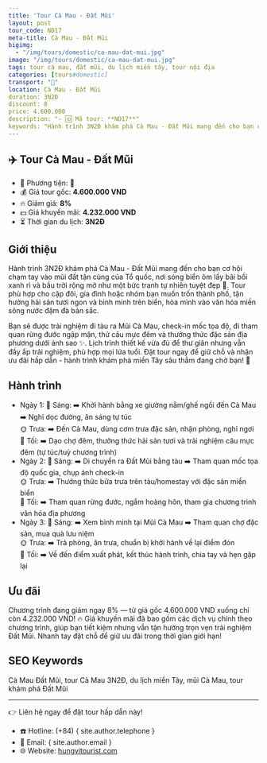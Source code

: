 ```yaml
---
title: 'Tour Cà Mau - Đất Mũi'
layout: post
tour_code: ND17
meta-title: Cà Mau - Đất Mũi
bigimg:
  - "/img/tours/domestic/ca-mau-dat-mui.jpg"
image: "/img/tours/domestic/ca-mau-dat-mui.jpg"
tags: tour cà mau, đất mũi, du lịch miền tây, tour nội địa
categories: [tours#domestic]
transport: "🚌"
location: Cà Mau - Đất Mũi
duration: 3N2Đ
discount: 8
price: 4.600.000
description: "- 🆔 Mã tour: **ND17**"
keywords: "Hành trình 3N2Đ khám phá Cà Mau - Đất Mũi mang đến cho bạn cơ hội chạm tay vào mũi đất tận cùng của Tổ quốc, nơi sóng biển ôm lấy bãi bồi xanh rì và bầu trời rộng mở như một bức tranh tự nhiên tuyệt đẹp 🌊. Tour phù hợp cho cặp đôi, gia đình hoặc nhóm bạn muốn trốn thành phố, tận hưởng hải sản tươi ngon và bình minh trên biển, hòa mình vào văn hóa miền sông nước đậm đà bản sắc.  "
---
```


## ✈️ Tour Cà Mau - Đất Mũi

- 🚗 Phương tiện: **🚌**
- 💰 Giá tour gốc: **4.600.000 VND**
- 🔥 Giảm giá: **8%**
- 💵 Giá khuyến mãi: **4.232.000 VND**
- ⏳ Thời gian du lịch: **3N2Đ**

## Giới thiệu
Hành trình 3N2Đ khám phá Cà Mau - Đất Mũi mang đến cho bạn cơ hội chạm tay vào mũi đất tận cùng của Tổ quốc, nơi sóng biển ôm lấy bãi bồi xanh rì và bầu trời rộng mở như một bức tranh tự nhiên tuyệt đẹp 🌊. Tour phù hợp cho cặp đôi, gia đình hoặc nhóm bạn muốn trốn thành phố, tận hưởng hải sản tươi ngon và bình minh trên biển, hòa mình vào văn hóa miền sông nước đậm đà bản sắc.  

Bạn sẽ được trải nghiệm đi tàu ra Mũi Cà Mau, check-in mốc tọa độ, đi tham quan rừng đước ngập mặn, thử câu mực đêm và thưởng thức đặc sản địa phương dưới ánh sao ✨. Lịch trình thiết kế vừa đủ để thư giãn nhưng vẫn đầy ắp trải nghiệm, phù hợp mọi lứa tuổi. Đặt tour ngay để giữ chỗ và nhận ưu đãi hấp dẫn - hành trình khám phá miền Tây sâu thẳm đang chờ bạn! 📲

## Hành trình
- Ngày 1:
  🌅 Sáng: ➡️ Khởi hành bằng xe giường nằm/ghế ngồi đến Cà Mau ➡️ Nghỉ dọc đường, ăn sáng tự túc  
  🌞 Trưa: ➡️ Đến Cà Mau, dùng cơm trưa đặc sản, nhận phòng, nghỉ ngơi  
  🌙 Tối: ➡️ Dạo chợ đêm, thưởng thức hải sản tươi và trải nghiệm câu mực đêm (tự túc/tuỳ chương trình)
- Ngày 2:
  🌅 Sáng: ➡️ Di chuyển ra Đất Mũi bằng tàu ➡️ Tham quan mốc tọa độ quốc gia, chụp ảnh check-in  
  🌞 Trưa: ➡️ Thưởng thức bữa trưa trên tàu/homestay với đặc sản miền biển  
  🌙 Tối: ➡️ Tham quan rừng đước, ngắm hoàng hôn, tham gia chương trình văn hóa địa phương
- Ngày 3:
  🌅 Sáng: ➡️ Xem bình minh tại Mũi Cà Mau ➡️ Tham quan chợ đặc sản, mua quà lưu niệm  
  🌞 Trưa: ➡️ Trả phòng, ăn trưa, chuẩn bị khởi hành về lại điểm đón  
  🌙 Tối: ➡️ Về đến điểm xuất phát, kết thúc hành trình, chia tay và hẹn gặp lại

## Ưu đãi
Chương trình đang giảm ngay 8% — từ giá gốc 4.600.000 VND xuống chỉ còn 4.232.000 VND! 🔥 Giá khuyến mãi đã bao gồm các dịch vụ chính theo chương trình, giúp bạn tiết kiệm nhưng vẫn tận hưởng trọn vẹn trải nghiệm Đất Mũi. Nhanh tay đặt chỗ để giữ ưu đãi trong thời gian giới hạn!

## SEO Keywords
Cà Mau Đất Mũi, tour Cà Mau 3N2Đ, du lịch miền Tây, mũi Cà Mau, tour khám phá Đất Mũi

---

👉 Liên hệ ngay để đặt tour hấp dẫn này!

- ☎️ Hotline: (+84) { site.author.telephone }
- 📧 Email: { site.author.email }
- 🌐 Website: [hungvitourist.com](https://hungvitourist.com)

